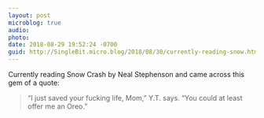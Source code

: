 ```yaml
---
layout: post
microblog: true
audio: 
photo: 
date: 2018-08-29 19:52:24 -0700
guid: http://SingleBit.micro.blog/2018/08/30/currently-reading-snow.html
---
```

Currently reading Snow Crash by Neal Stephenson and came across this gem of a quote: 

>“I just saved your fucking life, Mom,” Y.T. says. “You could at least offer me an Oreo.”

